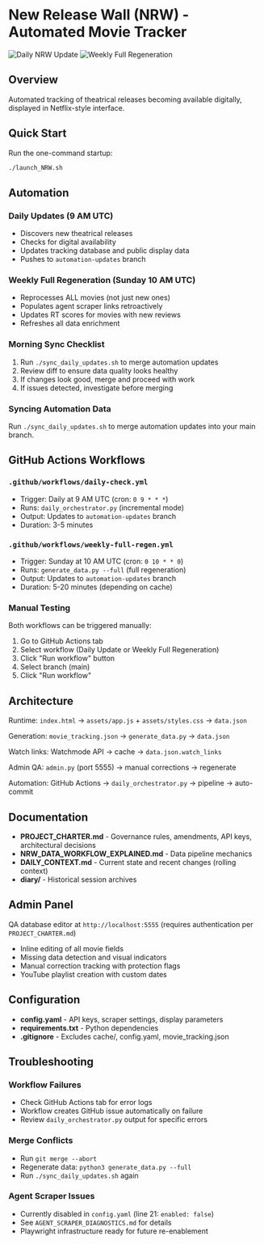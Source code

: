 # New Release Wall (NRW) - Automated Movie Tracker

![Daily NRW Update](https://github.com/hadrianbelove-stack/nrw-production/actions/workflows/daily-check.yml/badge.svg)
![Weekly Full Regeneration](https://github.com/hadrianbelove-stack/nrw-production/actions/workflows/weekly-full-regen.yml/badge.svg)

## Overview
Automated tracking of theatrical releases becoming available digitally, displayed in Netflix-style interface.

## Quick Start
Run the one-command startup:
```bash
./launch_NRW.sh
```

## Automation

### Daily Updates (9 AM UTC)
- Discovers new theatrical releases
- Checks for digital availability
- Updates tracking database and public display data
- Pushes to `automation-updates` branch

### Weekly Full Regeneration (Sunday 10 AM UTC)
- Reprocesses ALL movies (not just new ones)
- Populates agent scraper links retroactively
- Updates RT scores for movies with new reviews
- Refreshes all data enrichment

### Morning Sync Checklist
1. Run `./sync_daily_updates.sh` to merge automation updates
2. Review diff to ensure data quality looks healthy
3. If changes look good, merge and proceed with work
4. If issues detected, investigate before merging

### Syncing Automation Data
Run `./sync_daily_updates.sh` to merge automation updates into your main branch.

## GitHub Actions Workflows

### `.github/workflows/daily-check.yml`
- Trigger: Daily at 9 AM UTC (cron: `0 9 * * *`)
- Runs: `daily_orchestrator.py` (incremental mode)
- Output: Updates to `automation-updates` branch
- Duration: 3-5 minutes

### `.github/workflows/weekly-full-regen.yml`
- Trigger: Sunday at 10 AM UTC (cron: `0 10 * * 0`)
- Runs: `generate_data.py --full` (full regeneration)
- Output: Updates to `automation-updates` branch
- Duration: 5-20 minutes (depending on cache)

### Manual Testing
Both workflows can be triggered manually:
1. Go to GitHub Actions tab
2. Select workflow (Daily Update or Weekly Full Regeneration)
3. Click "Run workflow" button
4. Select branch (main)
5. Click "Run workflow"

## Architecture

Runtime: `index.html` → `assets/app.js` + `assets/styles.css` → `data.json`

Generation: `movie_tracking.json` → `generate_data.py` → `data.json`

Watch links: Watchmode API → cache → `data.json.watch_links`

Admin QA: `admin.py` (port 5555) → manual corrections → regenerate

Automation: GitHub Actions → `daily_orchestrator.py` → pipeline → auto-commit

## Documentation

- **PROJECT_CHARTER.md** - Governance rules, amendments, API keys, architectural decisions
- **NRW_DATA_WORKFLOW_EXPLAINED.md** - Data pipeline mechanics
- **DAILY_CONTEXT.md** - Current state and recent changes (rolling context)
- **diary/** - Historical session archives

## Admin Panel

QA database editor at `http://localhost:5555` (requires authentication per `PROJECT_CHARTER.md`)
- Inline editing of all movie fields
- Missing data detection and visual indicators
- Manual correction tracking with protection flags
- YouTube playlist creation with custom dates

## Configuration

- **config.yaml** - API keys, scraper settings, display parameters
- **requirements.txt** - Python dependencies
- **.gitignore** - Excludes cache/, config.yaml, movie_tracking.json

## Troubleshooting

### Workflow Failures
- Check GitHub Actions tab for error logs
- Workflow creates GitHub issue automatically on failure
- Review `daily_orchestrator.py` output for specific errors

### Merge Conflicts
- Run `git merge --abort`
- Regenerate data: `python3 generate_data.py --full`
- Run `./sync_daily_updates.sh` again

### Agent Scraper Issues
- Currently disabled in `config.yaml` (line 21: `enabled: false`)
- See `AGENT_SCRAPER_DIAGNOSTICS.md` for details
- Playwright infrastructure ready for future re-enablement